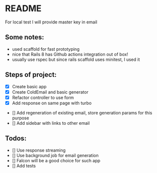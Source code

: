 # README

For local test I will provide master key in email

## Some notes:
- used scaffold for fast prototyping
- nice that Rails 8 has Github actions integration out of box!
- usually use rspec but since rails scaffold uses minitest, I used it

## Steps of project:

- [x] Create basic app
- [x] Create ColdEmail and basic generator
- [x] Refactor controller to use form
- [x] Add response on same page with turbo
- [] Add regeneration of existing email, store generation params for this purpose
- [] Add sidebar with links to other email

## Todos:
- [] Use response streaming
- [] Use background job for email generation
- [] Falcon will be a good choice for such app
- [] Add tests
